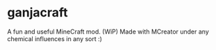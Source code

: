 # ganjacraft
A fun and useful MineCraft mod. (WiP)
Made with MCreator under any chemical influences in any sort :)
